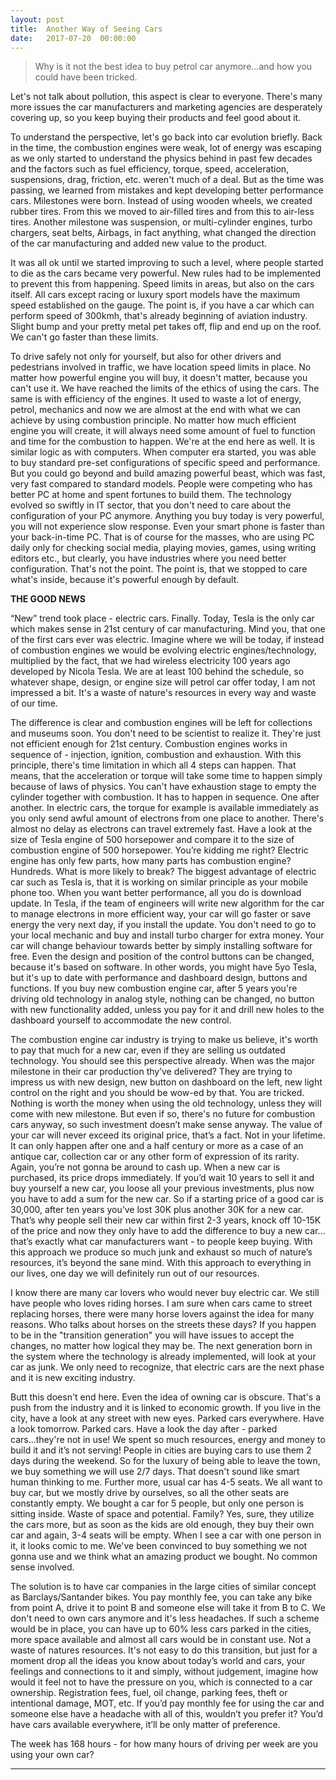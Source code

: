 ```yaml
---
layout: post
title:  Another Way of Seeing Cars
date:   2017-07-20  00:00:00
---
```

>Why is it not the best idea to buy petrol car anymore...and how you could have been tricked.

Let's not talk about pollution, this aspect is clear to everyone. There's many more issues the car manufacturers and marketing agencies are desperately covering up, so you keep buying their products and feel good about it.

To understand the perspective, let's go back into car evolution briefly. Back in the time, the combustion engines were weak, lot of energy was escaping as we only started to understand the physics behind in past few decades and the factors such as fuel efficiency, torque, speed, acceleration, suspensions, drag, friction, etc. weren't much of a deal. But as the time was passing, we learned from mistakes and kept developing better performance cars. Milestones were born. Instead of using wooden wheels, we created rubber tires. From this we moved to air-filled tires and from this to air-less tires. Another milestone was suspension, or multi-cylinder engines, turbo chargers, seat belts, Airbags, in fact anything, what changed the direction of the car manufacturing and added new value to the product.

It was all ok until we started improving to such a level, where people started to die as the cars became very powerful. New rules had to be implemented to prevent this from happening. Speed limits in areas, but also on the cars itself. All cars except racing or luxury sport models have the maximum speed established on the gauge. The point is, if you have a car which can perform speed of 300kmh, that's already beginning of aviation industry. Slight bump and your pretty metal pet takes off, flip and end up on the roof. We can't go faster than these limits.

To drive safely not only for yourself, but also for other drivers and pedestrians involved in traffic, we have location speed limits in place. No matter how powerful engine you will buy, it doesn't matter, because you can't use it. We have reached the limits of the ethics of using the cars. The same is with efficiency of the engines. It used to waste a lot of energy, petrol, mechanics and now we are almost at the end with what we can achieve by using combustion principle. No matter how much efficient engine you will create, it will always need some amount of fuel to function and time for the combustion to happen. We're at the end here as well.
It is similar logic as with computers. When computer era started, you was able to buy standard pre-set configurations of specific speed and performance. But you could go beyond and build amazing powerful beast, which was fast, very fast compared to standard models. People were competing who has better PC at home and spent fortunes to build them. The technology evolved so swiftly in IT sector, that you don't need to care about the configuration of your PC anymore. Anything you buy today is very powerful, you will not experience slow response. Even your smart phone is faster than your back-in-time PC. That is of course for the masses, who are using PC daily only for checking social media, playing movies, games, using writing editors etc., but clearly, you have industries where you need better configuration. That's not the point. The point is, that we stopped to care what's inside, because it's powerful enough by default.

**THE GOOD NEWS**

“New” trend took place - electric cars. Finally. Today, Tesla is the only car which makes sense in 21st century of car manufacturing. Mind you, that one of the first cars ever was electric. Imagine where we will be today, if instead of combustion engines we would be evolving electric engines/technology, multiplied by the fact, that we had wireless electricity 100 years ago developed by Nicola Tesla. We are at least 100 behind the schedule, so whatever shape, design, or engine size will petrol car offer today, I am not impressed a bit. It's a waste of nature's resources in every way and waste of our time.

The difference is clear and combustion engines will be left for collections and museums soon. You don't need to be scientist to realize it. They're just not efficient enough for 21st century. Combustion engines works in sequence of - injection, ignition, combustion and  exhaustion. With this principle, there's time limitation in which all 4 steps can happen. That means, that the acceleration or torque will take some time to happen simply because of laws of physics. You can't have exhaustion stage to empty the cylinder together with combustion. It has to happen in sequence. One after another. In electric cars, the torque for example is available immediately as you only send awful amount of electrons from one place to another. There's almost no delay as electrons can travel extremely fast. Have a look at the size of Tesla engine of 500 horsepower and compare it to the size of combustion engine of 500 horsepower. You’re kidding me right? Electric engine has only few parts, how many parts has combustion engine? Hundreds. What is more likely to break? The biggest advantage of electric car such as Tesla is, that it is working on similar principle as your mobile phone too. When you want better performance, all you do is download update. In Tesla, if the team of engineers will write new algorithm for the car to manage electrons in more efficient way, your car will go faster or save energy the very next day, if you install the update. You don't need to go to your local mechanic and buy and install turbo charger for extra money. Your car will change behaviour towards better by simply installing software for free. Even the design and position of the control buttons can be changed, because it's based on software. In other words, you might have 5yo Tesla, but it's up to date with performance and dashboard design, buttons and functions. If you buy new combustion engine car, after 5 years you're driving old technology in analog style, nothing can be changed, no button with new functionality added, unless you pay for it and drill new holes to the dashboard yourself to accommodate the new control.

The combustion engine car industry is trying to make us believe, it's worth to pay that much for a new car, even if they are selling us outdated technology. You should see this perspective already. When was the major milestone in their car production thy’ve delivered? They are trying to impress us with new design, new button on dashboard on the left, new light control on the right and you should be wow-ed by that. You are tricked. Nothing is worth the money when using the old technology, unless they will come with new milestone. But even if so, there's no future for combustion cars anyway, so such investment doesn’t make sense anyway. The value of your car will never exceed its original price, that’s a fact. Not in your lifetime. It can only happen after one and a half century or more as a case of an antique car, collection car or any other form of expression of its rarity. Again, you’re not gonna be around to cash up.
When a new car is purchased, its price drops immediately. If you’d wait 10 years to sell it and buy yourself a new car, you loose all your previous investments, plus now you have to add a sum for the new car. So if a starting price of a good car is 30,000, after ten years you’ve lost 30K plus another 30K for a new car. That’s why people sell their new car within first 2-3 years, knock off 10-15K of the price and now they only have to add the difference to buy a new car…that’s exactly what car manufacturers want - to people keep buying. With this approach we produce so much junk and exhaust so much of nature’s resources, it’s beyond the sane mind. With this approach to everything in our lives, one day we will definitely run out of our resources.

I know there are many car lovers who would never buy electric car. We still have people who loves riding horses. I am sure when cars came to street replacing horses, there were many horse lovers against the idea for many reasons. Who talks about horses on the streets these days? If you happen to be in the "transition generation" you will have issues to accept the changes, no matter how logical they may be. The next generation born in the system where the technology is already implemented, will look at your car as junk. We only need to recognize, that electric cars are the next phase and it is new exciting industry.

Butt this doesn't end here. Even the idea of owning car is obscure. That's a push from the industry and it is linked to economic growth. If you live in the city, have a look at any street with new eyes. Parked cars everywhere. Have a look tomorrow. Parked cars. Have a look the day after - parked cars...they're not in use! We spent so much resources, energy and money to build it and it’s not serving! People in cities are buying cars to use them 2 days during the weekend. So for the luxury of being able to leave the town, we buy something we will use 2/7 days. That doesn't sound like smart human thinking to me. Further more, usual car has 4-5 seats. We all want to buy car, but we mostly drive by ourselves, so all the other seats are constantly empty. We bought a car for 5 people, but only one person is sitting inside. Waste of space and potential. Family? Yes, sure, they utilize the cars more, but as soon as the kids are old enough, they buy their own car and again, 3-4 seats will be empty. When I see a car with one person in it, it looks comic to me. We've been convinced to buy something we not gonna use and we think what an amazing product we bought. No common sense involved.

The solution is to have car companies in the large cities of similar concept as Barclays/Santander bikes. You pay monthly fee, you can take any bike from point A, drive it to point B and someone else will take it from B to C. We don't need to own cars anymore and it's less headaches. If such a scheme would be in place, you can have up to 60% less cars parked in the cities, more space available and almost all cars would be in constant use. Not a waste of natures resources. It's not easy to do this transition, but just for a moment drop all the ideas you know about today’s world and cars, your feelings and connections to it and simply, without judgement, imagine how would it feel not to have the pressure on you, which is connected to a car ownership. Registration fees, fuel, oil change, parking fees, theft or intentional damage, MOT, etc. If you’d pay monthly fee for using the car and someone else have a headache with all of this, wouldn’t you prefer it? You’d have cars available everywhere, it’ll be only matter of preference.

The week has 168 hours - for how many hours of driving per week are you using your own car?
____
